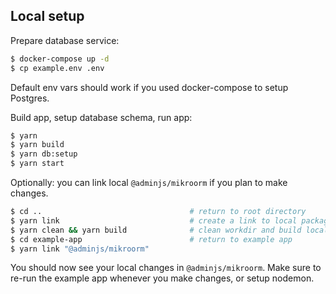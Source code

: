 ## Local setup

Prepare database service:
```bash
$ docker-compose up -d
$ cp example.env .env
```

Default env vars should work if you used docker-compose to setup Postgres.

Build app, setup database schema, run app:

```bash
$ yarn
$ yarn build
$ yarn db:setup
$ yarn start
```

Optionally: you can link local `@adminjs/mikroorm` if you plan to make changes.

```bash
$ cd ..                                 # return to root directory
$ yarn link                             # create a link to local package
$ yarn clean && yarn build              # clean workdir and build local package
$ cd example-app                        # return to example app
$ yarn link "@adminjs/mikroorm"
```
You should now see your local changes in `@adminjs/mikroorm`. Make sure to re-run the example app whenever you make changes, or setup nodemon.
